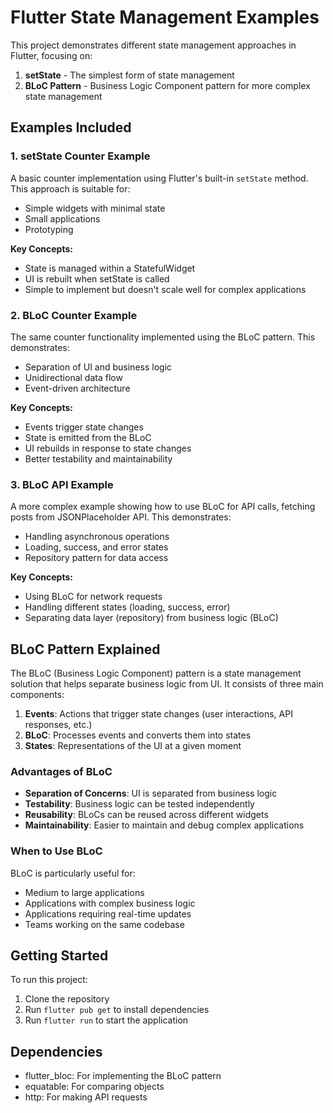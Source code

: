 # Flutter State Management Examples

This project demonstrates different state management approaches in Flutter, focusing on:

1. **setState** - The simplest form of state management
2. **BLoC Pattern** - Business Logic Component pattern for more complex state management

## Examples Included

### 1. setState Counter Example

A basic counter implementation using Flutter's built-in `setState` method. This approach is suitable for:
- Simple widgets with minimal state
- Small applications
- Prototyping

**Key Concepts:**
- State is managed within a StatefulWidget
- UI is rebuilt when setState is called
- Simple to implement but doesn't scale well for complex applications

### 2. BLoC Counter Example

The same counter functionality implemented using the BLoC pattern. This demonstrates:
- Separation of UI and business logic
- Unidirectional data flow
- Event-driven architecture

**Key Concepts:**
- Events trigger state changes
- State is emitted from the BLoC
- UI rebuilds in response to state changes
- Better testability and maintainability

### 3. BLoC API Example

A more complex example showing how to use BLoC for API calls, fetching posts from JSONPlaceholder API. This demonstrates:
- Handling asynchronous operations
- Loading, success, and error states
- Repository pattern for data access

**Key Concepts:**
- Using BLoC for network requests
- Handling different states (loading, success, error)
- Separating data layer (repository) from business logic (BLoC)

## BLoC Pattern Explained

The BLoC (Business Logic Component) pattern is a state management solution that helps separate business logic from UI. It consists of three main components:

1. **Events**: Actions that trigger state changes (user interactions, API responses, etc.)
2. **BLoC**: Processes events and converts them into states
3. **States**: Representations of the UI at a given moment

### Advantages of BLoC

- **Separation of Concerns**: UI is separated from business logic
- **Testability**: Business logic can be tested independently
- **Reusability**: BLoCs can be reused across different widgets
- **Maintainability**: Easier to maintain and debug complex applications

### When to Use BLoC

BLoC is particularly useful for:
- Medium to large applications
- Applications with complex business logic
- Applications requiring real-time updates
- Teams working on the same codebase

## Getting Started

To run this project:

1. Clone the repository
2. Run `flutter pub get` to install dependencies
3. Run `flutter run` to start the application

## Dependencies

- flutter_bloc: For implementing the BLoC pattern
- equatable: For comparing objects
- http: For making API requests

